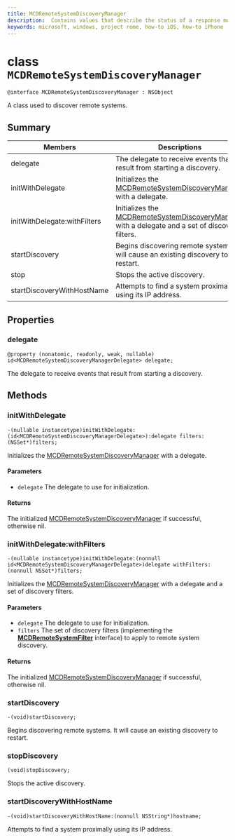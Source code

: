 ```yaml
---
title: MCDRemoteSystemDiscoveryManager
description:  Contains values that describe the status of a response message from a remote app service.
keywords: microsoft, windows, project rome, how-to iOS, how-to iPhone
---
```


# class `MCDRemoteSystemDiscoveryManager` 

```
@interface MCDRemoteSystemDiscoveryManager : NSObject
```  

A class used to discover remote systems.

## Summary

 Members                        | Descriptions                                
--------------------------------|---------------------------------------------
delegate | The delegate to receive events that result from starting a discovery.
initWithDelegate | Initializes the [MCDRemoteSystemDiscoveryManager](MCDRemoteSystemDiscoveryManager.md) with a delegate.
initWithDelegate:withFilters | Initializes the [MCDRemoteSystemDiscoveryManager](MCDRemoteSystemDiscoveryManager.md) with a delegate and a set of discovery filters.
startDiscovery | Begins discovering remote systems. It will cause an existing discovery to restart.
stop | Stops the active discovery.
startDiscoveryWithHostName | Attempts to find a system proximally using its IP address.

## Properties

### delegate
`@property (nonatomic, readonly, weak, nullable) id<MCDRemoteSystemDiscoveryManagerDelegate> delegate;`

The delegate to receive events that result from starting a discovery.

## Methods

### initWithDelegate
`-(nullable instancetype)initWithDelegate:(id<MCDRemoteSystemDiscoveryManagerDelegate>):delegate filters:(NSSet*)filters;`

Initializes the [MCDRemoteSystemDiscoveryManager](MCDRemoteSystemDiscoveryManager.md) with a delegate.

#### Parameters
* `delegate` The delegate to use for initialization.

#### Returns
The initialized [MCDRemoteSystemDiscoveryManager](MCDRemoteSystemDiscoveryManager.md) if successful, otherwise nil.

### initWithDelegate:withFilters
`-(nullable instancetype)initWithDelegate:(nonnull id<MCDRemoteSystemDiscoveryManagerDelegate>)delegate withFilters:(nonnull NSSet*)filters;`

Initializes the [MCDRemoteSystemDiscoveryManager](MCDRemoteSystemDiscoveryManager.md) with a delegate and a set of discovery filters.

#### Parameters
* `delegate` The delegate to use for initialization.
* `filters` The set of discovery filters (implementing the **[MCDRemoteSystemFilter](MCDRemoteSystemFilter.md)** interface) to apply to remote system discovery. 

#### Returns
The initialized [MCDRemoteSystemDiscoveryManager](MCDRemoteSystemDiscoveryManager.md) if successful, otherwise nil.

### startDiscovery
`-(void)startDiscovery;` 

Begins discovering remote systems. It will cause an existing discovery to restart.

### stopDiscovery
`(void)stopDiscovery;` 

Stops the active discovery.

### startDiscoveryWithHostName
`-(void)startDiscoveryWithHostName:(nonnull NSString*)hostname;` 

Attempts to find a system proximally using its IP address.
